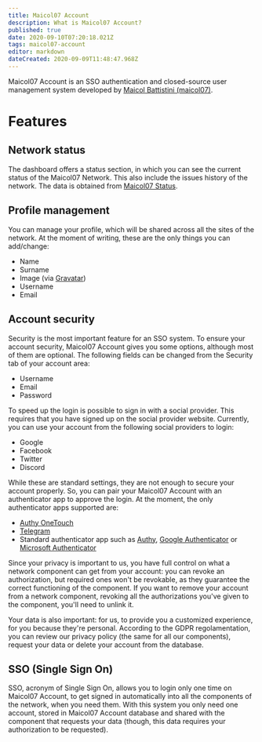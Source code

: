 ```yaml
---
title: Maicol07 Account
description: What is Maicol07 Account?
published: true
date: 2020-09-10T07:20:18.021Z
tags: maicol07-account
editor: markdown
dateCreated: 2020-09-09T11:48:47.968Z
---
```


Maicol07 Account is an SSO authentication and closed-source user management system developed by [Maicol Battistini (maicol07)](https://maicol07.it).

# Features

## Network status

The dashboard offers a status section, in which you can see the current status of the Maicol07 Network. This also include the issues history of the network. The data is obtained from [Maicol07 Status](https://status.maicol07.it).

## Profile management

You can manage your profile, which will be shared across all the sites of the network. At the moment of writing, these are the only things you can add/change:

- Name
- Surname
- Image (via [Gravatar](https://gravatar.com))
- Username
- Email

## Account security

Security is the most important feature for an SSO system. To ensure your account security, Maicol07 Account gives you some options, although most of them are optional. The following fields can be changed from the Security tab of your account area:

- Username
- Email
- Password

To speed up the login is possible to sign in with a social provider. This requires that you have signed up on the social provider website. Currently, you can use your account from the following social providers to login:

- Google
- Facebook
- Twitter
- Discord

While these are standard settings, they are not enough to secure your account properly. So, you can pair your Maicol07 Account with an authenticator app to approve the login. At the moment, the only authenticator apps supported are:

- [Authy OneTouch](https://authy.com/)
- [Telegram](https://telegram.org/)
- Standard authenticator app such as [Authy](https://authy.com/), [Google Authenticator](https://support.google.com/accounts/answer/1066447) or [Microsoft Authenticator](https://www.microsoft.com/it-it/account/authenticator)

Since your privacy is important to us, you have full control on what a network component can get from your account: you can revoke an authorization, but required ones won't be revokable, as they guarantee the correct functioning of the component. If you want to remove your account from a network component, revoking all the authorizations you've given to the component, you'll need to unlink it.

Your data is also important: for us, to provide you a customized experience, for you because they're personal. According to the GDPR regolamentation, you can review our privacy policy (the same for all our components), request your data or delete your account from the database.

## SSO (Single Sign On)

SSO, acronym of Single Sign On, allows you to login only one time on Maicol07 Account, to get signed in automatically into all the components of the network, when you need them. With this system you only need one account, stored in Maicol07 Account database and shared with the component that requests your data (though, this data requires your authorization to be requested).
